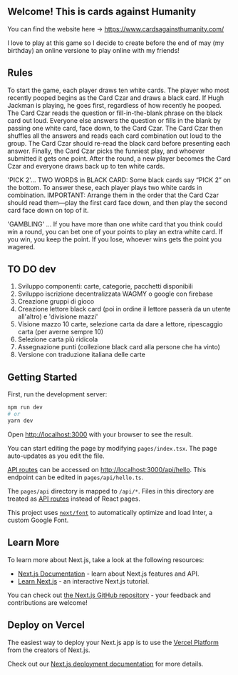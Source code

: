 ## Welcome! This is cards against Humanity

You can find the website here -> https://www.cardsagainsthumanity.com/

I love to play at this game so I decide to create before the end of may (my birthday) an online versione to play online with my friends!

## Rules

To start the game, each player draws ten white cards. The player who most recently pooped begins as the Card Czar and draws a black card. If Hugh Jackman is playing, he goes first, regardless of how recently he pooped. The Card Czar reads the question or fill-in-the-blank phrase on the black card out loud. Everyone else answers the question or fills in the blank by passing one white card, face down, to the Card Czar. The Card Czar then shuffles all the answers and reads each card combination out loud to the group. The Card Czar should re-read the black card before presenting each answer. Finally, the Card Czar picks the funniest play, and whoever submitted it gets one point. After the round, a new player becomes the Card Czar and everyone draws back up to ten white cards.

'PICK 2'... TWO WORDS in BLACK CARD: Some black cards say “PICK 2” on the bottom. To answer these, each player plays two white cards in combination. IMPORTANT: Arrange them in the order that the Card Czar should read them—play the first card face down, and then play the second card face down on top of it.

'GAMBLING' ... If you have more than one white card that you think could win a round, you can bet one of your points to play an extra white card. If you win, you keep the point. If you lose, whoever wins gets the point you wagered.

## TO DO dev

1. Sviluppo componenti: carte, categorie, pacchetti disponibili
2. Sviluppo iscrizione decentralizzata WAGMY o google con firebase
3. Creazione gruppi di gioco
4. Creazione lettore black card (poi in ordine il lettore passerà da un utente all'altro) e 'divisione mazzi'
5. Visione mazzo 10 carte, selezione carta da dare a lettore, ripescaggio carta (per averne sempre 10)
6. Selezione carta più ridicola
7. Assegnazione punti (collezione black card alla persone che ha vinto)
8. Versione con traduzione italiana delle carte

## Getting Started

First, run the development server:

```bash
npm run dev
# or
yarn dev
```

Open [http://localhost:3000](http://localhost:3000) with your browser to see the result.

You can start editing the page by modifying `pages/index.tsx`. The page auto-updates as you edit the file.

[API routes](https://nextjs.org/docs/api-routes/introduction) can be accessed on [http://localhost:3000/api/hello](http://localhost:3000/api/hello). This endpoint can be edited in `pages/api/hello.ts`.

The `pages/api` directory is mapped to `/api/*`. Files in this directory are treated as [API routes](https://nextjs.org/docs/api-routes/introduction) instead of React pages.

This project uses [`next/font`](https://nextjs.org/docs/basic-features/font-optimization) to automatically optimize and load Inter, a custom Google Font.

## Learn More

To learn more about Next.js, take a look at the following resources:

- [Next.js Documentation](https://nextjs.org/docs) - learn about Next.js features and API.
- [Learn Next.js](https://nextjs.org/learn) - an interactive Next.js tutorial.

You can check out [the Next.js GitHub repository](https://github.com/vercel/next.js/) - your feedback and contributions are welcome!

## Deploy on Vercel

The easiest way to deploy your Next.js app is to use the [Vercel Platform](https://vercel.com/new?utm_medium=default-template&filter=next.js&utm_source=create-next-app&utm_campaign=create-next-app-readme) from the creators of Next.js.

Check out our [Next.js deployment documentation](https://nextjs.org/docs/deployment) for more details.
